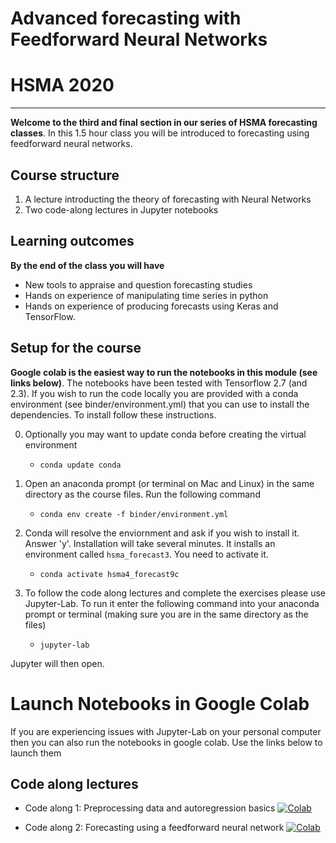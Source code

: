 # Advanced forecasting with Feedforward Neural Networks
# HSMA 2020

-----

**Welcome to the third and final section in our series of HSMA forecasting classes**.  In this 1.5 hour class you will be introduced to forecasting using feedforward neural networks.

## Course structure

1. A lecture introducting the theory of forecasting with Neural Networks
2. Two code-along lectures in Jupyter notebooks 

## Learning outcomes

**By the end of the class you will have**

* New tools to appraise and question forecasting studies
* Hands on experience of manipulating time series in python
* Hands on experience of producing forecasts using Keras and TensorFlow.

## Setup for the course

**Google colab is the easiest way to run the notebooks in this module (see links below)**.  The notebooks have been tested with Tensorflow 2.7 (and 2.3).  If you wish to run the code locally you are provided with a conda environment (see binder/environment.yml) that you can use to install the dependencies.  To install follow these instructions.

0. Optionally you may want to update conda before creating the virtual environment
   * `conda update conda`

1. Open an anaconda prompt (or terminal on Mac and Linux) in the same directory as the course files.  Run the following command

   * `conda env create -f binder/environment.yml`

2. Conda will resolve the enviornment and ask if you wish to install it.  Answer 'y'. Installation will take several minutes.  It installs an environment called `hsma_forecast3`.  You need to activate it.

   * `conda activate hsma4_forecast9c`

3. To follow the code along lectures and complete the exercises please use Jupyter-Lab.  To run it enter the following command into your anaconda prompt or terminal (making sure you are in the same directory as the files)

   * `jupyter-lab`

Jupyter will then open.


# Launch Notebooks in Google Colab

If you are experiencing issues with Jupyter-Lab on your personal computer then you can also run the notebooks in google colab.  Use the links below to launch them

## Code along lectures
* Code along 1: Preprocessing data and autoregression basics [![Colab](https://colab.research.google.com/assets/colab-badge.svg)](https://colab.research.google.com/github/hsma-master/hsma/blob/master/12c_advanced_forecasting/code_along_lectures/01_autoregression.ipynb)

* Code along 2: Forecasting using a feedforward neural network [![Colab](https://colab.research.google.com/assets/colab-badge.svg)](https://colab.research.google.com/github/hsma-master/hsma/blob/master/12c_advanced_forecasting/code_along_lectures/02_autoregression_keras.ipynb)


